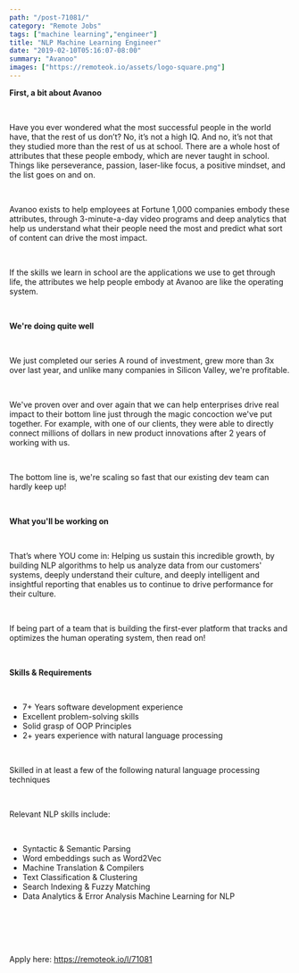 ```yaml
---
path: "/post-71081/"
category: "Remote Jobs"
tags: ["machine learning","engineer"]
title: "NLP Machine Learning Engineer"
date: "2019-02-10T05:16:07-08:00"
summary: "Avanoo"
images: ["https://remoteok.io/assets/logo-square.png"]
---
```


<p><strong>First, a bit about Avanoo</strong></p><br /><p>Have you ever wondered what the most successful people in the world have, that the rest of us don&rsquo;t? No, it&rsquo;s not a high IQ. And no, it&rsquo;s not that they studied more than the rest of us at school. There are a whole host of attributes that these people embody, which are never taught in school. Things like perseverance, passion, laser-like focus, a positive mindset, and the list goes on and on.</p><br /><p>Avanoo exists to help employees at Fortune&nbsp;1,000 companies embody these attributes, through 3-minute-a-day video programs and deep analytics that help us understand what their people need the most and predict what sort of content can drive the most impact.</p><br /><p>If the skills we learn in school are the applications we use to get through life, the attributes we help people embody at Avanoo are like the operating system.</p><br /><p><strong>We're doing quite well</strong></p><br /><p>We just completed our series A round of investment, grew more than 3x over last year, and unlike many companies in Silicon Valley, we're profitable.</p><br /><p>We've proven over and over again that we can help enterprises drive real impact to their bottom line just&nbsp;through the magic concoction we've put together. For example, with one of our clients, they were able to directly connect millions of dollars in new product innovations&nbsp;after 2 years of working with us.&nbsp;</p><br /><p>The bottom line is, we're scaling so fast that our existing dev team can hardly keep up!</p><br /><p><strong>What you'll be working on</strong></p><br /><p>That&rsquo;s where YOU come in: Helping us sustain this incredible growth, by building NLP algorithms to help us analyze data from our customers' systems, deeply understand their culture, and deeply intelligent and insightful reporting that enables us to continue to drive performance for their culture.</p><br /><p>If being part of a team that is building the first-ever platform that tracks and optimizes the human operating system, then read on!</p><br /><p><strong>Skills &amp; Requirements</strong></p><br /><ul><li>7+ Years software development experience</li><li>Excellent problem-solving skills</li><li>Solid grasp of OOP Principles</li><li>2+ years experience with natural language processing</li></ul><br /><p>Skilled in at<span> least a few of the following natural language processing techniques </span></p><br /><p><span>Relevant NLP skills include: </span></p><br /><ul><li>Syntactic &amp; Semantic Parsing</li><li>Word embeddings such as Word2Vec</li><li>Machine Translation &amp; Compilers</li><li>Text Classification &amp; Clustering</li><li>Search Indexing &amp; Fuzzy Matching</li><li>Data Analytics &amp; Error Analysis Machine Learning for NLP</li></ul><br /><br /><p>

<br/>
<br/>
Apply here: <A HREF="https://remoteok.io/l/71081">https://remoteok.io/l/71081</A>
